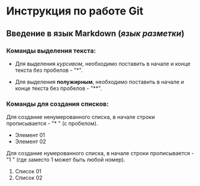 # Инструкция по работе Git

## Введение в язык Markdown (*язык разметки*)
### Команды выделения текста:

* Для выделения *курсивом*, необходимо поставить в начале и конце текста без пробелов - "*".

* Для выделения **полужирным**, необходимо поставить в начале и конце текста без пробелов - "**".

### Команды для создания списков:

Для создание ненумерованного списка, в начале строки прописывается - "* " (с пробелом). 
* Элемент 01
* Элемент 02

Для создание нумерованного списка, в начале строки прописывается - "1 " (где заместо 1 может быть любой номер). 

1. Список 01
2. Список 02
